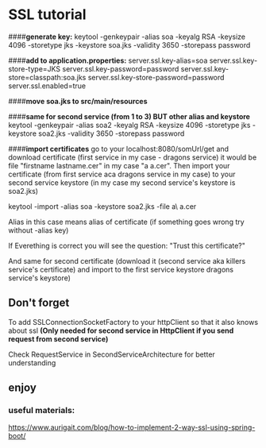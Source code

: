 # SSL tutorial

####**generate key:**
keytool -genkeypair -alias soa -keyalg RSA -keysize 4096 -storetype jks -keystore soa.jks -validity 3650 -storepass password

 ####**add to application.properties:**
server.ssl.key-alias=soa
server.ssl.key-store-type=JKS
server.ssl.key-password=password
server.ssl.key-store=classpath:soa.jks
server.ssl.key-store-password=password
server.ssl.enabled=true

####**move soa.jks to src/main/resources**

####**same for second service (from 1 to 3) BUT other alias and keystore**
keytool -genkeypair -alias soa2 -keyalg RSA -keysize 4096 -storetype jks -keystore soa2.jks -validity 3650 -storepass password

####**import certificates** 
go to your localhost:8080/somUrl/get and download certificate (first service in my case - dragons service) 
it would be file "firstname lastname.cer" in my case "a a.cer". Then import your certificate (from first service aca dragons service in my case) to your second service keystore (in my case my second service's keystore is soa2.jks)

keytool -import -alias soa -keystore soa2.jks -file a\ a.cer

Alias in this case means alias of certificate (if something goes wrong try without -alias key)

If Everething is correct you will see the question: "Trust this certificate?"

And same for second certificate (download it (second service aka killers service's certificate) and import to the first service keystore dragons service's keystore)
  

## Don't forget
To add SSLConnectionSocketFactory to your httpClient so that it also knows about ssl
**(Only needed for second service in HttpClient if you send request from second service)**

Check RequestService in SecondServiceArchitecture for better understanding  
 
## **enjoy**

### useful materials:

https://www.aurigait.com/blog/how-to-implement-2-way-ssl-using-spring-boot/
